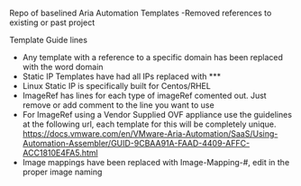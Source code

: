 Repo of baselined Aria Automation Templates 
  -Removed references to existing or past project

Template Guide lines
 - Any template with a reference to a specific domain has been replaced with the word domain 
 - Static IP Templates have had all IPs replaced with ***
 - Linux Static IP is specifically built for Centos/RHEL
 - ImageRef has lines for each type of imageRef comented out. Just remove or add comment to the line you want to use
 - For ImageRef using a Vendor Supplied OVF appliance use the guidelines at the following url, each template for this will be completely unique. https://docs.vmware.com/en/VMware-Aria-Automation/SaaS/Using-Automation-Assembler/GUID-9CBAA91A-FAAD-4409-AFFC-ACC1810E4FA5.html
 - Image mappings have been replaced with Image-Mapping-#, edit in the proper image naming
